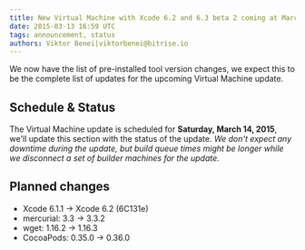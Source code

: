 ```yaml
---
title: New Virtual Machine with Xcode 6.2 and 6.3 beta 2 coming at March 14th
date: 2015-03-13 16:59 UTC
tags: announcement, status
authors: Viktor Benei|viktorbenei@bitrise.io
---
```


We now have the list of pre-installed tool version changes,
we expect this to be the complete list of updates
for the upcoming Virtual Machine update.


## Schedule & Status

The Virtual Machine update is scheduled for **Saturday, March 14, 2015**,
we'll update this section with the status of the update.
*We don't expect any downtime during the update, but build queue
times might be longer while we disconnect a set of
builder machines for the update.*


## Planned changes

* Xcode 6.1.1 -> Xcode 6.2 (6C131e)
* mercurial: 3.3 -> 3.3.2
* wget: 1.16.2 -> 1.16.3
* CocoaPods: 0.35.0 -> 0.36.0